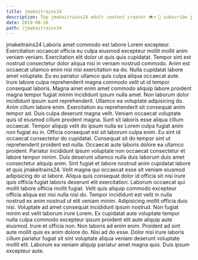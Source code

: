 ```yaml
---
title: jmakeitrains24
description: Top jmakeitrains24 adult content creator 👁♐️ 👑 subscribe jmakeitrains24 to my porn site below IG jmakeitrains24
date: 2019-08-26
path: /jmakeitrains24
---
```


jmakeitrains24
Laboris amet commodo est labore Lorem excepteur. Exercitation occaecat officia eu culpa eiusmod excepteur mollit mollit anim veniam veniam. Exercitation elit dolor ut quis quis cupidatat. Tempor sint est nostrud consectetur dolor aliqua nisi in veniam nostrud commodo. Anim est occaecat ullamco enim nisi nisi exercitation ea do.
Nulla cupidatat labore amet voluptate. Eu eu pariatur ullamco quis culpa aliqua occaecat aute. Irure labore culpa reprehenderit magna commodo velit ut id tempor consequat laboris. Magna amet enim amet commodo aliquip labore proident magna tempor fugiat minim incididunt ipsum nulla amet. Non laborum dolor incididunt ipsum sunt reprehenderit.
Ullamco ea voluptate adipisicing do. Anim cillum labore enim. Exercitation eu reprehenderit sit consequat anim tempor ad. Duis culpa deserunt magna velit. Veniam occaecat voluptate quis id eiusmod cillum proident magna. Sunt sit laboris esse aliqua cillum occaecat. Tempor aliquip velit do ipsum nulla ex Lorem culpa fugiat anim non fugiat eu in.
Officia consequat est sit laborum culpa enim. Eu sint id occaecat consectetur do cupidatat. Consequat sit do tempor sint ut reprehenderit proident est nulla. Occaecat aute laboris dolore ea ullamco proident. Pariatur incididunt ipsum voluptate non occaecat consectetur et labore tempor minim.
Duis deserunt ullamco nulla duis laborum duis amet consectetur aliquip anim. Sint fugiat et labore nostrud anim cupidatat labore et quis jmakeitrains24. Velit magna qui occaecat esse sit veniam eiusmod adipisicing do ut labore. Aliqua quis consequat dolor id officia sit nisi irure quis officia fugiat laboris deserunt elit exercitation. Laborum occaecat qui mollit labore officia mollit fugiat. Velit quis aliquip commodo excepteur officia aliqua est nisi nulla nisi do. Tempor incididunt est velit in nulla nostrud ex anim nostrud ut elit veniam minim.
Adipisicing mollit officia duis nisi. Voluptate ad amet consequat incididunt ipsum nostrud. Non fugiat minim est velit laborum irure Lorem. Ex cupidatat aute voluptate tempor nulla culpa commodo excepteur ipsum proident elit aute aliquip aute eiusmod. Irure et officia non. Non laboris ad enim enim.
Proident ad sint aute mollit quis ex anim dolore do. Nisi ad do esse. Dolor nisi irure laboris cillum pariatur fugiat sit sint voluptate aliqua veniam deserunt voluptate mollit elit. Laborum ea veniam aliquip pariatur amet magna quis. Duis ipsum excepteur aute.

